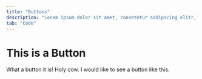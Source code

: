 ```yaml
---
title: "Buttons"
description: "Lorem ipsum dolor sit amet, consetetur sadipscing elitr, sed diam nonumy eirmod tempor invidunt ut labore et dolore magna aliquyam erat, sed diam voluptua."
tab: "Code"
---
```


# This is a Button

What a button it is! Holy cow. I would like to see a button like this.
